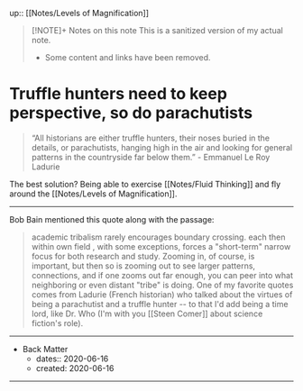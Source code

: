 up:: [[Notes/Levels of Magnification]]

> [!NOTE]+ Notes on this note
> This is a sanitized version of my actual note. 
> - Some content and links have been removed.

# Truffle hunters need to keep perspective, so do parachutists

> “All historians are either truffle hunters, their noses buried in the details, or parachutists, hanging high in the air and looking for general patterns in the countryside far below them.” - Emmanuel Le Roy Ladurie

The best solution? Being able to exercise [[Notes/Fluid Thinking]] and fly around the [[Notes/Levels of Magnification]].

---
Bob Bain mentioned this quote along with the passage: 

> academic tribalism rarely encourages boundary crossing. each then within own field , with some exceptions, forces a "short-term" narrow focus for both research and study. Zooming in, of course, is important, but then so is zooming out to see larger patterns, connections, and if one zooms out far enough, you can peer into what neighboring or even distant "tribe" is doing.  One of my favorite quotes comes from Ladurie (French historian) who talked about the virtues of being a parachutist and a truffle hunter -- to that I'd add being a time lord, like Dr. Who  (I'm with you [[Steen Comer]] about science fiction's role).

---

- Back Matter
	- dates:: 2020-06-16
	- created: 2020-06-16

---